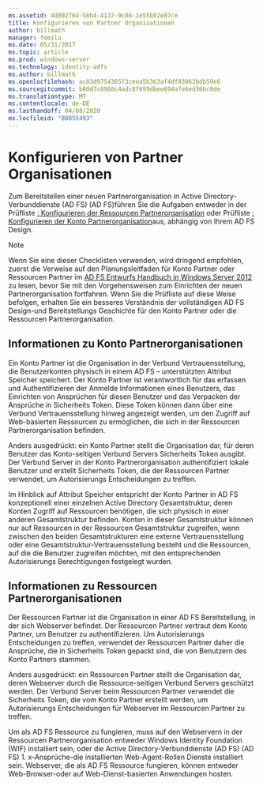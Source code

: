 ```yaml
---
ms.assetid: 4d002764-58b4-4137-9c86-1e55b02e07ce
title: Konfigurieren von Partner Organisationen
author: billmath
manager: femila
ms.date: 05/31/2017
ms.topic: article
ms.prod: windows-server
ms.technology: identity-adfs
ms.author: billmath
ms.openlocfilehash: ac83d9754365f3ceea5b363af4df93862bdb59e6
ms.sourcegitcommit: b00d7c8968c4adc8f699dbee694afe6ed36bc9de
ms.translationtype: MT
ms.contentlocale: de-DE
ms.lasthandoff: 04/08/2020
ms.locfileid: "80855493"
---
```

# <a name="configuring-partner-organizations"></a>Konfigurieren von Partner Organisationen

Zum Bereitstellen einer neuen Partnerorganisation in Active Directory-Verbunddienste (AD FS) \(AD FS\)führen Sie die Aufgaben entweder in der Prüfliste [: Konfigurieren der Ressourcen Partnerorganisation](Checklist--Configuring-the-Resource-Partner-Organization.md) oder Prüfliste [: Konfigurieren der Konto Partnerorganisation](Checklist--Configuring-the-Account-Partner-Organization.md)aus, abhängig von Ihrem AD FS Design.  
  
> [!NOTE]  
> Wenn Sie eine dieser Checklisten verwenden, wird dringend empfohlen, zuerst die Verweise auf den Planungsleitfaden für Konto Partner oder Ressourcen Partner im [AD FS Entwurfs Handbuch in Windows Server 2012](https://technet.microsoft.com/library/dd807036.aspx) zu lesen, bevor Sie mit den Vorgehensweisen zum Einrichten der neuen Partnerorganisation fortfahren. Wenn Sie die Prüfliste auf diese Weise befolgen, erhalten Sie ein besseres Verständnis der vollständigen AD FS Design-und Bereitstellungs Geschichte für den Konto Partner oder die Ressourcen Partnerorganisation.  
  
## <a name="about-account-partner-organizations"></a>Informationen zu Konto Partnerorganisationen  
Ein Konto Partner ist die Organisation in der Verbund Vertrauensstellung, die Benutzerkonten physisch in einem AD FS – unterstützten Attribut Speicher speichert. Der Konto Partner ist verantwortlich für das erfassen und Authentifizieren der Anmelde Informationen eines Benutzers, das Einrichten von Ansprüchen für diesen Benutzer und das Verpacken der Ansprüche in Sicherheits Token. Diese Token können dann über eine Verbund Vertrauensstellung hinweg angezeigt werden, um den Zugriff auf Web\-basierten Ressourcen zu ermöglichen, die sich in der Ressourcen Partnerorganisation befinden.  
  
Anders ausgedrückt: ein Konto Partner stellt die Organisation dar, für deren Benutzer das Konto\-seitigen Verbund Servers Sicherheits Token ausgibt. Der Verbund Server in der Konto Partnerorganisation authentifiziert lokale Benutzer und erstellt Sicherheits Token, die der Ressourcen Partner verwendet, um Autorisierungs Entscheidungen zu treffen.  
  
Im Hinblick auf Attribut Speicher entspricht der Konto Partner in AD FS konzeptionell einer einzelnen Active Directory Gesamtstruktur, deren Konten Zugriff auf Ressourcen benötigen, die sich physisch in einer anderen Gesamtstruktur befinden. Konten in dieser Gesamtstruktur können nur auf Ressourcen in der Ressourcen Gesamtstruktur zugreifen, wenn zwischen den beiden Gesamtstrukturen eine externe Vertrauensstellung oder eine Gesamtstruktur-Vertrauensstellung besteht und die Ressourcen, auf die die Benutzer zugreifen möchten, mit den entsprechenden Autorisierungs Berechtigungen festgelegt wurden.  
  
## <a name="about-resource-partner-organizations"></a>Informationen zu Ressourcen Partnerorganisationen  
Der Ressourcen Partner ist die Organisation in einer AD FS Bereitstellung, in der sich Webserver befindet. Der Ressourcen Partner vertraut dem Konto Partner, um Benutzer zu authentifizieren. Um Autorisierungs Entscheidungen zu treffen, verwendet der Ressourcen Partner daher die Ansprüche, die in Sicherheits Token gepackt sind, die von Benutzern des Konto Partners stammen.  
  
Anders ausgedrückt: ein Ressourcen Partner stellt die Organisation dar, deren Webserver durch die Ressource\-seitigen Verbund Servers geschützt werden. Der Verbund Server beim Ressourcen Partner verwendet die Sicherheits Token, die vom Konto Partner erstellt werden, um Autorisierungs Entscheidungen für Webserver im Ressourcen Partner zu treffen.  
  
Um als AD FS Ressource zu fungieren, muss auf den Webservern in der Ressourcen Partnerorganisation entweder Windows Identity Foundation \(WIF\) installiert sein, oder die Active Directory-Verbunddienste (AD FS) \(AD FS\) 1. x-Ansprüche\-die installierten Web-Agent-Rollen Dienste installiert sein. Webserver, die als AD FS Ressource fungieren, können entweder Web\-Browser\-oder auf Web\-Dienst\-basierten Anwendungen hosten.  
